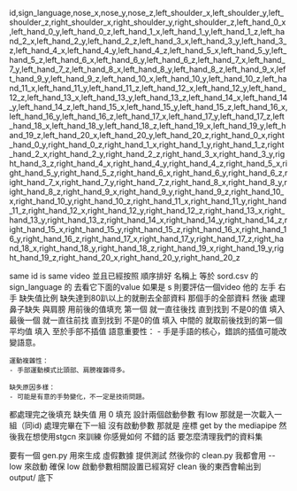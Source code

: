 id,sign_language,nose_x,nose_y,nose_z,left_shoulder_x,left_shoulder_y,left_shoulder_z,right_shoulder_x,right_shoulder_y,right_shoulder_z,left_hand_0_x,left_hand_0_y,left_hand_0_z,left_hand_1_x,left_hand_1_y,left_hand_1_z,left_hand_2_x,left_hand_2_y,left_hand_2_z,left_hand_3_x,left_hand_3_y,left_hand_3_z,left_hand_4_x,left_hand_4_y,left_hand_4_z,left_hand_5_x,left_hand_5_y,left_hand_5_z,left_hand_6_x,left_hand_6_y,left_hand_6_z,left_hand_7_x,left_hand_7_y,left_hand_7_z,left_hand_8_x,left_hand_8_y,left_hand_8_z,left_hand_9_x,left_hand_9_y,left_hand_9_z,left_hand_10_x,left_hand_10_y,left_hand_10_z,left_hand_11_x,left_hand_11_y,left_hand_11_z,left_hand_12_x,left_hand_12_y,left_hand_12_z,left_hand_13_x,left_hand_13_y,left_hand_13_z,left_hand_14_x,left_hand_14_y,left_hand_14_z,left_hand_15_x,left_hand_15_y,left_hand_15_z,left_hand_16_x,left_hand_16_y,left_hand_16_z,left_hand_17_x,left_hand_17_y,left_hand_17_z,left_hand_18_x,left_hand_18_y,left_hand_18_z,left_hand_19_x,left_hand_19_y,left_hand_19_z,left_hand_20_x,left_hand_20_y,left_hand_20_z,right_hand_0_x,right_hand_0_y,right_hand_0_z,right_hand_1_x,right_hand_1_y,right_hand_1_z,right_hand_2_x,right_hand_2_y,right_hand_2_z,right_hand_3_x,right_hand_3_y,right_hand_3_z,right_hand_4_x,right_hand_4_y,right_hand_4_z,right_hand_5_x,right_hand_5_y,right_hand_5_z,right_hand_6_x,right_hand_6_y,right_hand_6_z,right_hand_7_x,right_hand_7_y,right_hand_7_z,right_hand_8_x,right_hand_8_y,right_hand_8_z,right_hand_9_x,right_hand_9_y,right_hand_9_z,right_hand_10_x,right_hand_10_y,right_hand_10_z,right_hand_11_x,right_hand_11_y,right_hand_11_z,right_hand_12_x,right_hand_12_y,right_hand_12_z,right_hand_13_x,right_hand_13_y,right_hand_13_z,right_hand_14_x,right_hand_14_y,right_hand_14_z,right_hand_15_x,right_hand_15_y,right_hand_15_z,right_hand_16_x,right_hand_16_y,right_hand_16_z,right_hand_17_x,right_hand_17_y,right_hand_17_z,right_hand_18_x,right_hand_18_y,right_hand_18_z,right_hand_19_x,right_hand_19_y,right_hand_19_z,right_hand_20_x,right_hand_20_y,right_hand_20_z

same id is same video 並且已經按照 順序排好
名稱上 等於 sord.csv 的 sign_language 的 去看它下面的value 如果是 s 則要評估一個video 他的 左手 右手 缺失值比例 缺失達到80趴以上的就刪去全部資料 那個手的全部資料
然後 處理 鼻子缺失 與肩膀 用前後的值填充
第一個 就一直往後找 直到找到 不是0的值 填入
最後一個 就一直往前找 直到找到 不是0的值 填入
中間的 就取前後找到的第一個平均值 填入
至於手部不插值
    語意重要性：
    - 手是手語的核心，錯誤的插值可能改變語意。

    運動複雜性：
    - 手部運動模式比頭部、肩膀複雜得多。

    缺失原因多樣：
    - 可能是有意的手勢變化，不一定是技術問題。
都處理完之後填充 缺失值 用 0 填充
設計兩個啟動參數 有low 那就是一次載入一組（同id) 處理完畢在下一組
沒有啟動參數 那就是
座標 get by the mediapipe
然後我在想使用stgcn 來訓練 你感覺如何 不錯的話 要怎麼清理我們的資料集


要有一個 gen.py 用來生成 虛假數據 提供測試
然後你的 clean.py 我都會用 --low 來啟動 確保 low 啟動參數相關設置已經寫好
clean 後的東西會輸出到 output/ 底下



